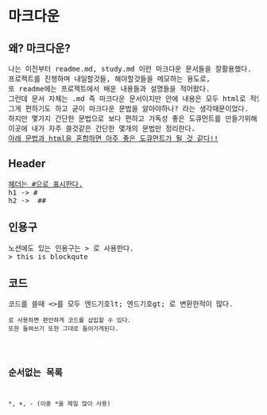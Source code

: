 <h1>마크다운</h1>

<h2>왜? 마크다운?</h2>
<pre>
나는 이전부터 readme.md, study.md 이런 마크다운 문서들을 잘활용했다.
프로젝트를 진행하며 내일할것들, 해야할것들을 메모하는 용도로,
또 readme에는 프로젝트에서 배운 내용들과 설명들을 적어왔다.
그런데 문서 자체는 .md 즉 마크다운 문서이지만 안에 내용은 모두 html로 적었다.
그게 편하기도 하고 굳이 마크다운 문법을 알아야하나? 라는 생각때문이었다.
하지만 몇가지 간단한 문법으로 보다 편하고 가독성 좋은 도큐먼트를 만들기위해
이곳에 내가 자주 쓸것같은 간단한 몇개의 문법만 정리한다.
<u>아래 문법과 html을 혼합하면 아주 좋은 도큐먼트가 될 것 같다!!</u>
</pre>

<h2>Header</h2>
<pre>
<u>헤더는 #으로 표시한다.</u>
h1 -> #
h2 ->  ##
</pre>

<h2>인용구</h2>
<pre>
노션에도 있는 인용구는 > 로 사용한다.
> this is blockqute
</pre>

<h2>코드</h2>
<pre>
코드를 쓸때 <>를 모두 엔드기호lt; 엔드기호gt; 로 변환한적이 많다.
<pre><code>로 사용하면 편안하게 코드를 삽입할 수 있다.
또한 들여쓰기 또한 그대로 들어가게된다.
</pre>

<h2>순서없는 목록</h2>
<pre>
*, +, - (이중 *을 제일 많이 사용)
</pre>
